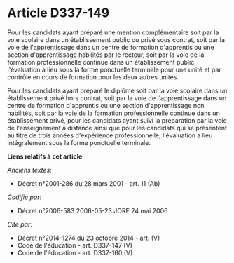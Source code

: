 # Article D337-149

Pour les candidats ayant préparé une mention complémentaire soit par la voie scolaire dans un établissement public ou privé
sous contrat, soit par la voie de l'apprentissage dans un centre de formation d'apprentis ou une section d'apprentissage
habilités par le recteur, soit par la voie de la formation professionnelle continue dans un établissement public,
l'évaluation a lieu sous la forme ponctuelle terminale pour une unité et par contrôle en cours de formation pour les deux
autres unités.

Pour les candidats ayant préparé le diplôme soit par la voie scolaire dans un établissement privé hors contrat, soit par la
voie de l'apprentissage dans un centre de formation d'apprentis ou une section d'apprentissage non habilités, soit par la
voie de la formation professionnelle continue dans un établissement privé, pour les candidats ayant suivi la préparation par
la voie de l'enseignement à distance ainsi que pour les candidats qui se présentent au titre de trois années d'expérience
professionnelle, l'évaluation a lieu intégralement sous la forme ponctuelle terminale.

**Liens relatifs à cet article**

_Anciens textes_:

  - Décret n°2001-286 du 28 mars 2001 - art. 11 (Ab)

_Codifié par_:

  - Décret n°2006-583 2006-05-23 JORF 24 mai 2006

_Cité par_:

  - Décret n°2014-1274 du 23 octobre 2014 - art. (V)
  - Code de l'éducation - art. D337-147 (V)
  - Code de l'éducation - art. D337-160 (V)
